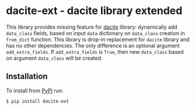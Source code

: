 # dacite-ext - dacite library extended
This library provides missing feature for [dacite](https://github.com/konradhalas/dacite) library: dynamically add `data_class` fields, based on input `data` dictionary on `data_class` creation in `from_dict` function. This library is drop-in replacement for `dacite` library and has no other dependencies. The only difference is an optional argument `add_extra_fields`. If `add_extra_fields` is `True`, then new `data_class` based on argument `data_class` will be created.

## Installation
To install from [PyPI](https://pypi.org/project/dacite-ext/) run:

```shell
$ pip install dacite-ext
```
